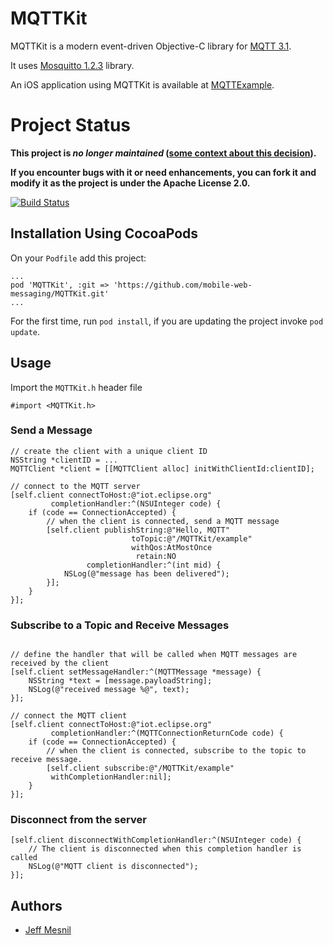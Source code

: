 # MQTTKit

MQTTKit is a modern event-driven Objective-C library for [MQTT 3.1][mqtt].

It uses [Mosquitto 1.2.3](http://mosquitto.org) library.

An iOS application using MQTTKit is available at [MQTTExample](https://github.com/jmesnil/MQTTExample).

# Project Status

__This project is _no longer maintained_ ([some context about this decision](http://jmesnil.net/weblog/2015/09/04/stepping-out-from-personal-open-source-projects/)).__

__If you encounter bugs with it or need enhancements, you can fork it and modify it as the project is under the Apache License 2.0.__

[![Build Status](https://travis-ci.org/mobile-web-messaging/MQTTKit.svg?branch=master)](https://travis-ci.org/mobile-web-messaging/MQTTKit)

## Installation Using CocoaPods

On your ```Podfile``` add this project:

```
...
pod 'MQTTKit', :git => 'https://github.com/mobile-web-messaging/MQTTKit.git'
...
```

For the first time, run ```pod install```, if you are updating the project invoke ```pod update```.

## Usage

Import the `MQTTKit.h` header file

```objc
#import <MQTTKit.h>
```

### Send a Message

```objc
// create the client with a unique client ID
NSString *clientID = ...
MQTTClient *client = [[MQTTClient alloc] initWithClientId:clientID];

// connect to the MQTT server
[self.client connectToHost:@"iot.eclipse.org" 
         completionHandler:^(NSUInteger code) {
    if (code == ConnectionAccepted) {
        // when the client is connected, send a MQTT message
        [self.client publishString:@"Hello, MQTT"
                           toTopic:@"/MQTTKit/example"
                           withQos:AtMostOnce
                            retain:NO
                 completionHandler:^(int mid) {
            NSLog(@"message has been delivered");
        }];
    }
}];

```

### Subscribe to a Topic and Receive Messages

```objc

// define the handler that will be called when MQTT messages are received by the client
[self.client setMessageHandler:^(MQTTMessage *message) {
    NSString *text = [message.payloadString];
    NSLog(@"received message %@", text);
}];

// connect the MQTT client
[self.client connectToHost:@"iot.eclipse.org"
         completionHandler:^(MQTTConnectionReturnCode code) {
    if (code == ConnectionAccepted) {
        // when the client is connected, subscribe to the topic to receive message.
        [self.client subscribe:@"/MQTTKit/example"
         withCompletionHandler:nil];
    }
}];
```

### Disconnect from the server

```objc
[self.client disconnectWithCompletionHandler:^(NSUInteger code) {
    // The client is disconnected when this completion handler is called
    NSLog(@"MQTT client is disconnected");
}];
```
## Authors

* [Jeff Mesnil](http://jmesnil.net/)

[mqtt]: http://public.dhe.ibm.com/software/dw/webservices/ws-mqtt/mqtt-v3r1.html
